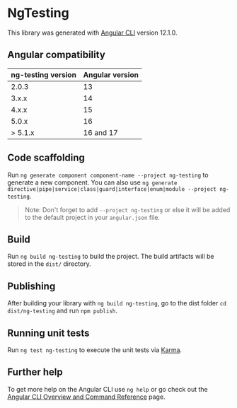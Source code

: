 # NgTesting

This library was generated with [Angular CLI](https://github.com/angular/angular-cli) version 12.1.0.

## Angular compatibility

| ng-testing version | Angular version |
| ------------------ | --------------- |
| 2.0.3              | 13              |
| 3.x.x              | 14              |
| 4.x.x              | 15              |
| 5.0.x              | 16              |
| > 5.1.x            | 16 and 17       |

## Code scaffolding

Run `ng generate component component-name --project ng-testing` to generate a new component. You can also use
`ng generate directive|pipe|service|class|guard|interface|enum|module --project ng-testing`.

> Note: Don't forget to add `--project ng-testing` or else it will be added to the default project in your
> `angular.json` file.

## Build

Run `ng build ng-testing` to build the project. The build artifacts will be stored in the `dist/` directory.

## Publishing

After building your library with `ng build ng-testing`, go to the dist folder `cd dist/ng-testing` and run
`npm publish`.

## Running unit tests

Run `ng test ng-testing` to execute the unit tests via [Karma](https://karma-runner.github.io).

## Further help

To get more help on the Angular CLI use `ng help` or go check out the
[Angular CLI Overview and Command Reference](https://angular.io/cli) page.
